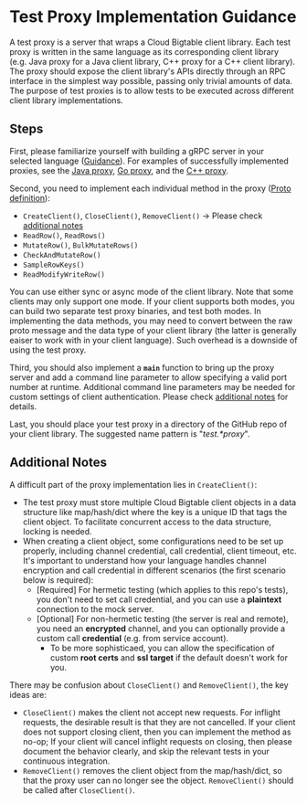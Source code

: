 # Test Proxy Implementation Guidance

A test proxy is a server that wraps a Cloud Bigtable client library.
Each test proxy is written in the same language as its corresponding client library
(e.g. Java proxy for a Java client library, C++ proxy for a C++ client library).
The proxy should expose the client library's APIs directly through
an RPC interface in the simplest way possible, passing only trivial amounts of data.
The purpose of test proxies is to allow tests to be executed across different client library implementations.

## Steps

First, please familiarize yourself with building a gRPC server in your selected
language ([Guidance](https://grpc.io/docs/languages/)). For examples of
successfully implemented proxies, see the
[Java proxy](https://github.com/googleapis/java-bigtable/tree/main/test-proxy),
[Go proxy](https://github.com/googleapis/google-cloud-go/tree/main/bigtable/internal/testproxy),
and the
[C++ proxy](https://github.com/dbolduc/google-cloud-cpp/tree/cbt-test-proxy-dev-flattened/google/cloud/bigtable/cbt_test_proxy).

Second, you need to implement each individual method in the proxy
([Proto definition](https://github.com/googleapis/cloud-bigtable-clients-test/blob/main/testproxypb/v2_test_proxy.proto)):

*   `CreateClient()`, `CloseClient()`, `RemoveClient()` -> Please check
    [additional notes](#additional-notes)
*   `ReadRow()`, `ReadRows()`
*   `MutateRow()`, `BulkMutateRows()`
*   `CheckAndMutateRow()`
*   `SampleRowKeys()`
*   `ReadModifyWriteRow()`

You can use either sync or async mode of the client library. Note that some
clients may only support one mode. If your client supports both modes, you can
build two separate test proxy binaries, and test both modes. In implementing the
data methods, you may need to convert between the raw proto message and the data
type of your client library (the latter is generally eaiser to work with in
your client language). Such overhead is a downside of using the test proxy.

Third, you should also implement a **`main`** function to bring up the proxy
server and add a command line parameter to allow specifying a valid port number
at runtime. Additional command line parameters may be needed for custom settings
of client authentication. Please check [additional notes](#additional-notes) for
details.

Last, you should place your test proxy in a directory of the GitHub repo of your
client library. The suggested name pattern is \"*test.\*proxy*\".

## Additional Notes

A difficult part of the proxy implementation lies in `CreateClient()`:

*   The test proxy must store multiple Cloud Bigtable client objects in a data
    structure like map/hash/dict where the key is a unique ID that tags the
    client object. To facilitate concurrent access to the data structure,
    locking is needed.
*   When creating a client object, some configurations need to be set up
    properly, including channel credential, call credential, client timeout,
    etc. It's important to understand how your language handles channel
    encryption and call credential in different scenarios (the first scenario
    below is required):
    *   [Required] For hermetic testing (which applies to this repo's tests),
        you don't need to set call credential, and you can use a **plaintext**
        connection to the mock server.
    *   [Optional] For non-hermetic testing (the server is real and remote), you
        need an **encrypted** channel, and you can optionally provide a custom
        call **credential** (e.g. from service account).
        *   To be more sophisticaed, you can allow the specification of custom
            **root certs** and **ssl target** if the default doesn't work for
            you.

There may be confusion about `CloseClient()` and `RemoveClient()`, the key ideas
are:

*   `CloseClient()` makes the client not accept new requests. For inflight
    requests, the desirable result is that they are not cancelled. If your
    client does not support closing client, then you can implement the method as
    no-op; If your client will cancel inflight requests on closing, then please
    document the behavior clearly, and skip the relevant tests in your
    continuous integration.
*   `RemoveClient()` removes the client object from the map/hash/dict, so that
    the proxy user can no longer see the object. `RemoveClient()` should be
    called after `CloseClient()`.
